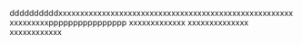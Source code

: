 ddddddddddxxxxxxxxxxxxxxxxxxxxxxxxxxxxxxxxxxxxxxxxxxxxxxxxxxxxxxxxxxxxxxxpppppppppppppppp
xxxxxxxxxxxxx
xxxxxxxxxxxxxx
xxxxxxxxxxxx
